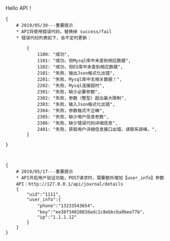 Hello API！

	{
		# 2019/05/30---重要提示
		* API将使用错误代码，替换掉 success/fail
		* 错误代码列表如下，会不定时更新：
			
			{
	            1100: "成功",
	            1101: "成功，但Mysql库中未查到相应数据",
	            1102: "成功，但ES库中未查到相应数据",
	            2101: "失败，输出Json格式化出错",
	            2201: "失败，Mysql库中无相关数据！",
	            2202: "失败，Mysql连接超时",
	            2301: "失败，缺少必要参数",
	            2302: "失败，参数（整型）超出最大限制",
	            2303: "失败，输入Json格式化出错",
	            2304: "失败，参数格式不正确",
	            2305: "失败，缺少用户信息参数",
	            2306: "失败，缺少错误代码详细信息",
	            2401: "失败，获取用户详细信息接口出错，请联系邵峰。",
			}
	
	}



	{
		# 2019/05/17---重要提示
		* API开启用户验证功能，POST请求时，需要额外增加【user_info】参数 
		API：http://127.0.0.1/api/journal/details
		{
			"uid":"1111",
			"user_info":{
				"phone":"13233543654"，
				"key":"ee38f3401083dadc1c8ebbcba9bee77b"，
				"ip":"1.1.1.12"
			}
		}
	}



